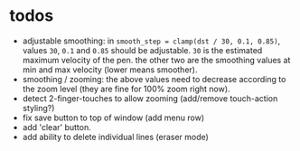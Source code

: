 # todos

- adjustable smoothing: in `smooth_step = clamp(dst / 30, 0.1, 0.85)`, values `30`, `0.1` and `0.85` should be adjustable.
  `30` is the estimated maximum velocity of the pen.
      the other two are the smoothing values at min and max velocity (lower means smoother).
- smoothing / zooming: the above values need to decrease according to the zoom level (they are fine for 100% zoom right now).
- detect 2-finger-touches to allow zooming (add/remove touch-action styling?)
- fix save button to top of window (add menu row)
- add 'clear' button.
- add ability to delete individual lines (eraser mode)
